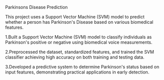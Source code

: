 Parkinsons Disease Prediction

This project uses a Support Vector Machine (SVM) model to predict whether a person has Parkinson's Disease based on various biomedical features.

1.Built a Support Vector Machine (SVM) model to classify individuals as Parkinson's positive or negative using biomedical voice measurements.

2.Preprocessed the dataset, standardized features, and trained the SVM classifier achieving high accuracy on both training and testing data.

3.Developed a predictive system to determine Parkinson's status based on input features, demonstrating practical applications in early detection.
